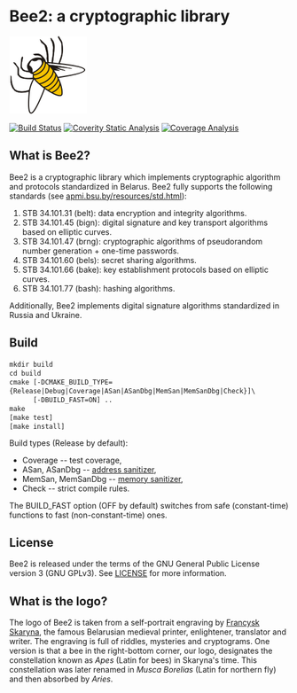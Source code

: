 Bee2: a cryptographic library
=============================

![](img/bee2.png)

[![Build Status](https://travis-ci.org/agievich/bee2.svg?branch=master)](https://travis-ci.org/agievich/bee2)
[![Coverity Static Analysis](https://scan.coverity.com/projects/8544/badge.svg)](https://scan.coverity.com/projects/agievich-bee2)
[![Coverage Analysis](https://codecov.io/gh/agievich/bee2/coverage.svg?branch=master)](https://codecov.io/gh/agievich/bee2?branch=master)

What is Bee2?
-------------

Bee2 is a cryptographic library which implements cryptographic 
algorithm and protocols standardized in Belarus. 
Bee2 fully supports the following standards 
(see [apmi.bsu.by/resources/std.html](http://apmi.bsu.by/resources/std.html)):

1. STB 34.101.31 (belt): data encryption and integrity algorithms.
2. STB 34.101.45 (bign): digital signature and key transport algorithms 
   based on elliptic curves.
3. STB 34.101.47 (brng): cryptographic algorithms of pseudorandom number 
   generation + one-time passwords.
4. STB 34.101.60 (bels): secret sharing algorithms.
5. STB 34.101.66 (bake): key establishment protocols based on elliptic 
   curves. 
6. STB 34.101.77 (bash): hashing algorithms. 

Additionally, Bee2 implements digital signature algorithms standardized in 
Russia and Ukraine.

Build
-----

    mkdir build
    cd build
    cmake [-DCMAKE_BUILD_TYPE={Release|Debug|Coverage|ASan|ASanDbg|MemSan|MemSanDbg|Check}]\
          [-DBUILD_FAST=ON] ..
    make
    [make test]
    [make install]

Build types (Release by default):
   
*  Coverage -- test coverage,
*  ASan, ASanDbg -- [address sanitizer](http://en.wikipedia.org/wiki/AddressSanitizer),
*  MemSan, MemSanDbg -- [memory sanitizer](http://code.google.com/p/memory-sanitizer/),
*  Check -- strict compile rules.

The BUILD_FAST option (OFF by default) switches from safe (constant-time) 
functions to fast (non-constant-time) ones.

License
-------

Bee2 is released under the terms of the GNU General Public License version 3
(GNU GPLv3). See [LICENSE](LICENSE) for more information.

What is the logo?
-----------------

The logo of Bee2 is taken from a self-portrait engraving by 
[Francysk Skaryna](https://en.wikipedia.org/wiki/Francysk_Skaryna), 
the famous Belarusian medieval printer, enlightener, translator and writer. 
The engraving is full of riddles, mysteries and cryptograms. One version 
is that a bee in the right-bottom corner, our logo, designates the 
constellation known as *Apes* (Latin for bees) in Skaryna's time. This 
constellation was later renamed in *Musca Borelias* (Latin for northern 
fly) and then absorbed by *Aries*.


